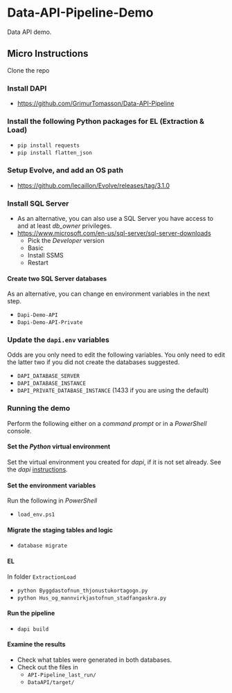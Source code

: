 # Data-API-Pipeline-Demo
Data API demo.

## Micro Instructions
Clone the repo 
### Install DAPI
- https://github.com/GrimurTomasson/Data-API-Pipeline
	
### Install the following Python packages for EL (Extraction & Load)
- `pip install requests`
- `pip install flatten_json`
	
### Setup Evolve, and add an OS path
- https://github.com/lecaillon/Evolve/releases/tag/3.1.0

### Install SQL Server
- As an alternative, you can also use a SQL Server you have access to and at least *db_owner* privileges.
- https://www.microsoft.com/en-us/sql-server/sql-server-downloads
	- Pick the *Developer* version 	
	- Basic
	- Install SSMS
	- Restart

#### Create two SQL Server databases
 As an alternative, you can change en environment variables in the next step.
- `Dapi-Demo-API`
- `Dapi-Demo-API-Private`

### Update the `dapi.env` variables
Odds are you only need to edit the following variables. You only need to edit the latter two if you did not create the databases suggested.
- `DAPI_DATABASE_SERVER`
- `DAPI_DATABASE_INSTANCE`
- `DAPI_PRIVATE_DATABASE_INSTANCE` (1433 if you are using the default)
	
### Running the demo
Perform the following either on a *command prompt* or in a *PowerShell* console.  

#### Set the *Python* virtual environment
Set the virtual environment you created for *dapi*, if it is not set already. See the *dapi* [instructions](https://github.com/GrimurTomasson/Data-API-Pipeline#setup).

#### Set the environment variables
Run the following in *PowerShell*
- `load_env.ps1`

#### Migrate the staging tables and logic
- `database migrate`
	
#### EL
In folder `ExtractionLoad`	
- `python Byggdastofnun_thjonustukortagogn.py`
- `python Hus_og_mannvirkjastofnun_stadfangaskra.py`
		
#### Run the pipeline
- `dapi build`

#### Examine the results
- Check what tables were generated in both databases.
- Check out the files in 
    - `API-Pipeline_last_run/`
    - `DataAPI/target/`